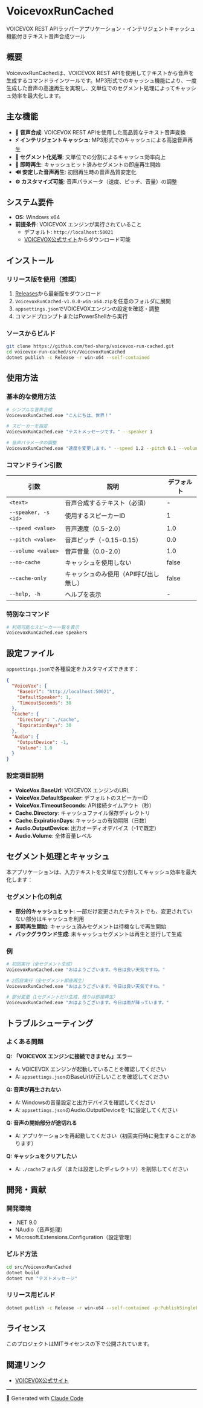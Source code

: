 # VoicevoxRunCached

VOICEVOX REST APIラッパーアプリケーション - インテリジェントキャッシュ機能付きテキスト音声合成ツール

## 概要

VoicevoxRunCachedは、VOICEVOX REST APIを使用してテキストから音声を生成するコマンドラインツールです。MP3形式でのキャッシュ機能により、一度生成した音声の高速再生を実現し、文単位でのセグメント処理によってキャッシュ効率を最大化します。

## 主な機能

- **🎤 音声合成**: VOICEVOX REST APIを使用した高品質なテキスト音声変換
- **⚡ インテリジェントキャッシュ**: MP3形式でのキャッシュによる高速音声再生
- **📝 セグメント化処理**: 文単位での分割によるキャッシュ効率向上
- **🚀 即時再生**: キャッシュヒット済みセグメントの即座再生開始
- **🔊 安定した音声再生**: 初回再生時の音声品質安定化
- **⚙️ カスタマイズ可能**: 音声パラメータ（速度、ピッチ、音量）の調整

## システム要件

- **OS**: Windows x64
- **前提条件**: VOICEVOX エンジンが実行されていること
  - デフォルト: `http://localhost:50021`
  - [VOICEVOX公式サイト](https://voicevox.hiroshiba.jp/)からダウンロード可能

## インストール

### リリース版を使用（推奨）

1. [Releases](https://github.com/ted-sharp/voicevox-run-cached/releases)から最新版をダウンロード
2. `VoicevoxRunCached-v1.0.0-win-x64.zip`を任意のフォルダに展開
3. `appsettings.json`でVOICEVOXエンジンの設定を確認・調整
4. コマンドプロンプトまたはPowerShellから実行

### ソースからビルド

```bash
git clone https://github.com/ted-sharp/voicevox-run-cached.git
cd voicevox-run-cached/src/VoicevoxRunCached
dotnet publish -c Release -r win-x64 --self-contained
```

## 使用方法

### 基本的な使用方法

```bash
# シンプルな音声合成
VoicevoxRunCached.exe "こんにちは、世界！"

# スピーカーを指定
VoicevoxRunCached.exe "テストメッセージです。" --speaker 1

# 音声パラメータの調整
VoicevoxRunCached.exe "速度を変更します。" --speed 1.2 --pitch 0.1 --volume 0.8
```

### コマンドライン引数

| 引数 | 説明 | デフォルト |
|------|------|-----------|
| `<text>` | 音声合成するテキスト（必須） | - |
| `--speaker, -s <id>` | 使用するスピーカーID | 1 |
| `--speed <value>` | 音声速度（0.5-2.0） | 1.0 |
| `--pitch <value>` | 音声ピッチ（-0.15-0.15） | 0.0 |
| `--volume <value>` | 音声音量（0.0-2.0） | 1.0 |
| `--no-cache` | キャッシュを使用しない | false |
| `--cache-only` | キャッシュのみ使用（API呼び出し無し） | false |
| `--help, -h` | ヘルプを表示 | - |

### 特別なコマンド

```bash
# 利用可能なスピーカー一覧を表示
VoicevoxRunCached.exe speakers
```

## 設定ファイル

`appsettings.json`で各種設定をカスタマイズできます：

```json
{
  "VoiceVox": {
    "BaseUrl": "http://localhost:50021",
    "DefaultSpeaker": 1,
    "TimeoutSeconds": 30
  },
  "Cache": {
    "Directory": "./cache",
    "ExpirationDays": 30
  },
  "Audio": {
    "OutputDevice": -1,
    "Volume": 1.0
  }
}
```

### 設定項目説明

- **VoiceVox.BaseUrl**: VOICEVOX エンジンのURL
- **VoiceVox.DefaultSpeaker**: デフォルトのスピーカーID
- **VoiceVox.TimeoutSeconds**: API接続タイムアウト（秒）
- **Cache.Directory**: キャッシュファイル保存ディレクトリ
- **Cache.ExpirationDays**: キャッシュの有効期限（日数）
- **Audio.OutputDevice**: 出力オーディオデバイス（-1で既定）
- **Audio.Volume**: 全体音量レベル

## セグメント処理とキャッシュ

本アプリケーションは、入力テキストを文単位で分割してキャッシュ効率を最大化します：

### セグメント化の利点

- **部分的キャッシュヒット**: 一部だけ変更されたテキストでも、変更されていない部分はキャッシュを利用
- **即時再生開始**: キャッシュ済みセグメントは待機なしで再生開始
- **バックグラウンド生成**: 未キャッシュセグメントは再生と並行して生成

### 例

```bash
# 初回実行（全セグメント生成）
VoicevoxRunCached.exe "おはようございます。今日は良い天気ですね。"

# 2回目実行（全セグメント即座再生）
VoicevoxRunCached.exe "おはようございます。今日は良い天気ですね。"

# 部分変更（1セグメントだけ生成、残りは即座再生）
VoicevoxRunCached.exe "おはようございます。今日は雨が降っています。"
```

## トラブルシューティング

### よくある問題

**Q: 「VOICEVOX エンジンに接続できません」エラー**
- A: VOICEVOX エンジンが起動していることを確認してください
- A: `appsettings.json`のBaseUrlが正しいことを確認してください

**Q: 音声が再生されない**
- A: Windowsの音量設定と出力デバイスを確認してください
- A: `appsettings.json`のAudio.OutputDeviceを-1に設定してください

**Q: 音声の開始部分が途切れる**
- A: アプリケーションを再起動してください（初回実行時に発生することがあります）

**Q: キャッシュをクリアしたい**
- A: `./cache`フォルダ（または設定したディレクトリ）を削除してください

## 開発・貢献

### 開発環境

- .NET 9.0
- NAudio（音声処理）
- Microsoft.Extensions.Configuration（設定管理）

### ビルド方法

```bash
cd src/VoicevoxRunCached
dotnet build
dotnet run "テストメッセージ"
```

### リリース用ビルド

```bash
dotnet publish -c Release -r win-x64 --self-contained -p:PublishSingleFile=true
```

## ライセンス

このプロジェクトはMITライセンスの下で公開されています。

## 関連リンク

- [VOICEVOX公式サイト](https://voicevox.hiroshiba.jp/)

---

🤖 Generated with [Claude Code](https://claude.ai/code)